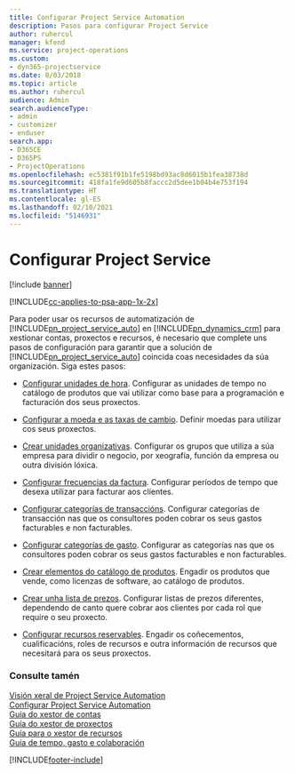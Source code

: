 ```yaml
---
title: Configurar Project Service Automation
description: Pasos para configurar Project Service
author: ruhercul
manager: kfend
ms.service: project-operations
ms.custom:
- dyn365-projectservice
ms.date: 8/03/2018
ms.topic: article
ms.author: ruhercul
audience: Admin
search.audienceType:
- admin
- customizer
- enduser
search.app:
- D365CE
- D365PS
- ProjectOperations
ms.openlocfilehash: ec5381f91b1fe5198bd93ac8d6015b1fea38738d
ms.sourcegitcommit: 418fa1fe9d605b8faccc2d5dee1b04b4e753f194
ms.translationtype: HT
ms.contentlocale: gl-ES
ms.lasthandoff: 02/10/2021
ms.locfileid: "5146931"
---
```

# <a name="configure-project-service"></a>Configurar Project Service

[!include [banner](../includes/psa-now-project-operations.md)]

[!INCLUDE[cc-applies-to-psa-app-1x-2x](../includes/cc-applies-to-psa-app-1x-2x.md)]

Para poder usar os recursos de automatización de [!INCLUDE[pn_project_service_auto](../includes/pn-project-service-auto.md)] en [!INCLUDE[pn_dynamics_crm](../includes/pn-dynamics-crm.md)] para xestionar contas, proxectos e recursos, é necesario que complete uns pasos de configuración para garantir que a solución de [!INCLUDE[pn_project_service_auto](../includes/pn-project-service-auto.md)] coincida coas necesidades da súa organización. Siga estes pasos:  
  
-   [Configurar unidades de hora](../psa/set-up-time-units.md). Configurar as unidades de tempo no catálogo de produtos que vai utilizar como base para a programación e facturación dos seus proxectos.  
  
-   [Configurar a moeda e as taxas de cambio](../psa/set-up-currencies-exchange-rates.md). Definir moedas para utilizar cos seus proxectos.  
  
-   [Crear unidades organizativas](../psa/create-organizational-units.md). Configurar os grupos que utiliza a súa empresa para dividir o negocio, por xeografía, función da empresa ou outra división lóxica.  
  
-   [Configurar frecuencias da factura](../psa/set-up-invoice-frequencies.md). Configurar períodos de tempo que desexa utilizar para facturar aos clientes.  
  
-   [Configurar categorías de transaccións](../psa/configure-transaction-categories.md). Configurar categorías de transacción nas que os consultores poden cobrar os seus gastos facturables e non facturables.  
  
-   [Configurar categorías de gasto](../psa/configure-expense-categories.md). Configurar as categorías nas que os consultores poden cobrar os seus gastos facturables e non facturables.  
  
-   [Crear elementos do catálogo de produtos](../psa/create-product-catalog-items.md). Engadir os produtos que vende, como licenzas de software, ao catálogo de produtos.  
  
-   [Crear unha lista de prezos](../psa/create-price-list.md). Configurar listas de prezos diferentes, dependendo de canto quere cobrar aos clientes por cada rol que require o seu proxecto.  
  
-   [Configurar recursos reservables](../psa/set-up-resources.md). Engadir os coñecementos, cualificacións, roles de recursos e outra información de recursos que necesitará para os seus proxectos.  
  
### <a name="see-also"></a>Consulte tamén  
 [Visión xeral de Project Service Automation](../psa/overview.md)   
 [Configurar Project Service Automation](../psa/configure.md)   
 [Guía do xestor de contas](../psa/account-manager-guide.md)   
 [Guía do xestor de proxectos](../psa/project-manager-guide.md)   
 [Guía para o xestor de recursos](../psa/resource-manager-guide.md)   
 [Guía de tempo, gasto e colaboración](../psa/time-expense-collaboration-guide.md)


[!INCLUDE[footer-include](../includes/footer-banner.md)]